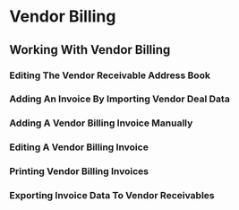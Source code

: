 # Vendor Billing

## Working With Vendor Billing

### Editing The Vendor Receivable Address Book

### Adding An Invoice By Importing Vendor Deal Data

### Adding A Vendor Billing Invoice Manually

### Editing A Vendor Billing Invoice

### Printing Vendor Billing Invoices

### Exporting Invoice Data To Vendor Receivables
